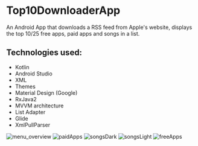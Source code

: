 # Top10DownloaderApp
An Android App that downloads a RSS feed from Apple's website, displays the top 10/25 free apps, paid apps and songs in a list.

## Technologies used:
* Kotlin
* Android Studio
* XML
* Themes
* Material Design (Google)
* RxJava2
* MVVM architecture
* List Adapter
* Glide
* XmlPullParser

![menu_overview](https://user-images.githubusercontent.com/89424032/212438501-8dc661ea-085f-4afe-a2f6-b7ec4dff663f.png)
![paidApps](https://user-images.githubusercontent.com/89424032/212438503-2f6b8613-85d7-410b-8cf4-e7cc1be58b90.png)
![songsDark](https://user-images.githubusercontent.com/89424032/212438505-5dca9c2a-6e43-4e10-8291-aae4fb93aee2.png)
![songsLight](https://user-images.githubusercontent.com/89424032/212438507-506bdbd7-6131-4b0a-8e28-17820a4b4629.png)
![freeApps](https://user-images.githubusercontent.com/89424032/212438508-ed26ee91-8e07-4dd9-a921-c0c74d074c4f.png)
